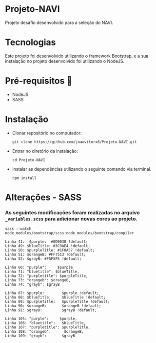 # Projeto-NAVI
  Projeto desafio desenvolvido para a seleção do NAVI.

# Tecnologias
  Este projeto foi desenvolvido utilizando o framework Bootstrap, e a sua instalação no projeto desenvolvido foi utilizando o NodeJS. 

# Pré-requisitos 📃
* NodeJS
* SASS

# Instalação
* Clonar repositório no computador: 
 
  ```git clone https://github.com/joaovitorx6/Projeto-NAVI.git```
        
* Entrar no diretório da instalação:

  ``` cd Projeto-NAVI ```
        
* Instalar as dependências utilizando o seguinte comando via terminal. 

  ``` npm install ```
   
# Alterações - SASS 
### As seguintes modificações foram realizadas no arquivo ```_variables.scss``` para adicionar novas cores ao projeto.
    
```sass --watch node_modules/bootstrap/scss:node_modules/bootstrap/compiler```
    
    Linha 41:  $purple:  #0D0030 !default;
    Linha 49: $blueTitle: #3C9AE4 !default;
    Linha 50: $purpleTitle: #1F0A57 !default;
    Linha 51: $orangeB: #FF7513 !default;
    Linha 52: $grayB: #F5F5F5 !default;
    
    Linha 60: "purple":     $purple
    Linha 71: "bluetitle": $blueTitle,
    Linha 72: "purpletitle": $purpleTitle,
    Linha 73: "orangeb": $orangeB,
    Linha 74: "grayb": $grayB
    
    Linha 87: $purple:        $purple !default;
    Linha 88: $blueTitle:     $blueTitle !default;
    Linha 89: $purpleTitle:   $purpleTitle !default;
    Linha 90: $orangeB:       $orangeB !default;
    Linha 91: $grayB:         $grayB !default;
    
    Linha 105: "purple":     $purple,
    Linha 106: "bluetitle":   $blueTitle,
    Linha 107: "purpletitle": $purpleTitle,
    Linha 108: "orangeb":      $orangeB,
    Linha 109: "grayb":       $grayB
